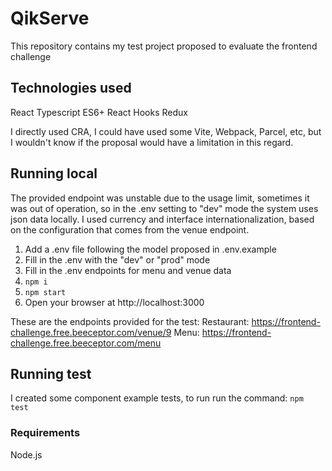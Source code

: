# QikServe

This repository contains my test project proposed to evaluate the frontend challenge

## Technologies used

React
Typescript
ES6+
React Hooks
Redux

I directly used CRA, I could have used some Vite, Webpack, Parcel, etc, but I wouldn't know if the proposal would have a limitation in this regard.

## Running local

The provided endpoint was unstable due to the usage limit, sometimes it was out of operation, so in the .env setting to "dev" mode the system uses json data locally. I used currency and interface internationalization, based on the configuration that comes from the venue endpoint.

1. Add a .env file following the model proposed in .env.example
2. Fill in the .env with the "dev" or "prod" mode
3. Fill in the .env endpoints for menu and venue data
4. `npm i`
5. `npm start`
6. Open your browser at http://localhost:3000

These are the endpoints provided for the test:
Restaurant: https://frontend-challenge.free.beeceptor.com/venue/9
Menu: https://frontend-challenge.free.beeceptor.com/menu

## Running test

I created some component example tests, to run run the command:
`npm test`

### Requirements

Node.js
